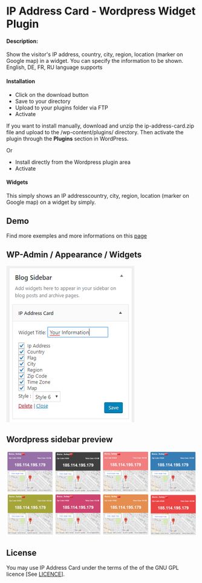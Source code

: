 IP Address Card - Wordpress Widget Plugin
=========

#### Description:
Show the visitor's IP address, country, city, region, location (marker on Google map) in a widget. You can specify the information to be shown. English, DE, FR, RU language supports

#### Installation
* Click on the download button
* Save to your directory
* Upload to your plugins folder via FTP
* Activate

If you want to install manually, download and unzip the ip-address-card.zip file and upload to the /wp-content/plugins/ directory. Then activate the plugin through the **Plugins** section in WordPress.

Or

* Install directly from the Wordpress plugin area
* Activate


#### Widgets
This simply shows an IP addresscountry, city, region, location (marker on Google map) on a widget by simply.

Demo
-------
Find more exemples and more informations on this [page](http://ip-address-card.ponguin.com)

WP-Admin / Appearance / Widgets
--
![alt text](https://github.com/ponguincom/ip-address-card-widget/blob/master/ip-address-card/ip-address-card-admin-en.png)

Wordpress sidebar preview
--
![alt text](https://github.com/ponguincom/ip-address-card-widget/blob/master/ip-address-card/ip-address-card-en.png)


License
-------
You may use IP Address Card under the terms of the of the GNU GPL licence [See [LICENCE](http://www.gnu.org/licenses/gpl-3.0.en.html)].
